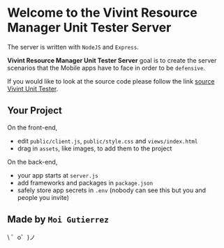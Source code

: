 Welcome to the Vivint Resource Manager Unit Tester Server
=========================

The server is written with `NodeJS` and `Express`.

**Vivint Resource Manager Unit Tester Server** goal is to create the server scenarios that the Mobile apps have to face in order to be `defensive`.

If you would like to look at the source code please follow the link [source Vivint Unit Tester](https://glitch.com/edit/#!/thread-adjustment).


Your Project
------------

On the front-end,
- edit `public/client.js`, `public/style.css` and `views/index.html`
- drag in `assets`, like images, to add them to the project

On the back-end,
- your app starts at `server.js`
- add frameworks and packages in `package.json`
- safely store app secrets in `.env` (nobody can see this but you and people you invite)


Made by `Moi Gutierrez`
-------------------

\ ゜o゜)ノ
